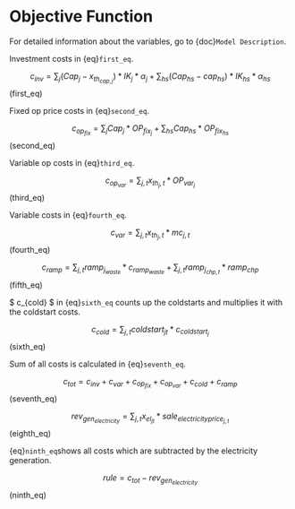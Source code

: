 Objective Function
=======================
For detailed information about the variables, go to  {doc}`Model Description`.

Investment costs in {eq}`first_eq`.


$$
c_{inv} = \sum_j (Cap_j - x_{{th}_{cap,j}}) * IK_j *\alpha_j + \sum_{hs}(Cap_{hs} - cap_{hs}) * IK_{hs} *\alpha_{hs}
$$ (first_eq)



Fixed op price costs in {eq}`second_eq`.


$$
c_{op_{fix}} = \sum_j Cap_j * OP_{{fix}_j} + \sum_{hs} Cap_{hs} * OP_{{fix}_{hs}}
$$ (second_eq)

Variable op costs in {eq}`third_eq`.


$$
c_{op_{var}} = \sum_{j,t} x_{{th}_j,t} * OP_{{var}_j} 
$$ (third_eq)


Variable costs in {eq}`fourth_eq`.


$$
c_{var} = \sum_{j,t} x_{{th}_j,t} * mc_{j,t} 
$$ (fourth_eq)


$$
c_{ramp} = \sum_{j,t} ramp_{{j}_{waste}} * c_{{ramp}_{waste}} + \sum_{j,t} ramp_{{j}_{chp,t}} * ramp_{chp}
$$ (fifth_eq)



$ c_{cold} $ in {eq}`sixth_eq` counts up the coldstarts and multiplies it with the coldstart costs.


$$
c_{cold} = \sum_{j,t} coldstart_{jt} * c_{coldstart_{j}} 
$$ (sixth_eq)

Sum of all costs is calculated in {eq}`seventh_eq`.


$$
c_{tot} =  c_{inv} + c_{var} + c_{op_{fix}} + c_{op_{var}} + c_{cold} + c_{ramp}
$$ (seventh_eq)



$$
rev_{gen_{electricity}} =  \sum_{j,t} x_{el_{jt}} * sale_{electricityprice_{j,t}}
$$ (eighth_eq)



{eq}`ninth_eq`shows all costs which are subtracted by the electricity generation. 


$$
rule =  c_{tot} - rev_{gen_{electricity}}
$$ (ninth_eq)